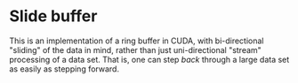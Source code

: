 # Slide buffer

This is an implementation of a ring buffer in CUDA, with bi-directional "sliding" of the data in mind, rather than just uni-directional "stream" processing of a data set.
That is, one can step *back* through a large data set as easily as stepping forward.


